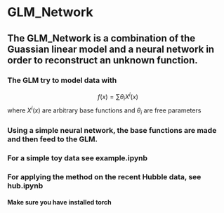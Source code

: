 # GLM_Network
## The GLM_Network is a combination of the Guassian linear model and a neural network in order to reconstruct an unknown function.
### The GLM try to model data with 
$$f(x)=\sum\theta_iX^i(x)$$
where $X^i(x)$ are arbitrary base functions and $\theta_i$ are free parameters

### Using a simple neural network, the base functions are made and then feed to the GLM.

### For a simple toy data see example.ipynb

### For applying the method on the recent Hubble data, see hub.ipynb

#### Make sure you have installed torch
